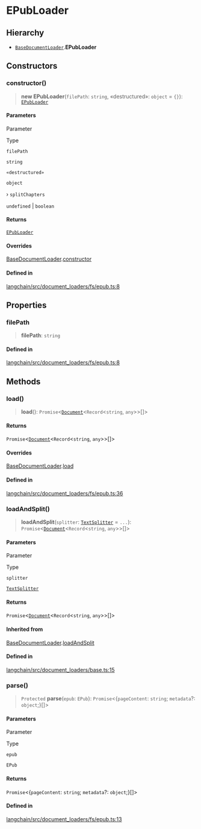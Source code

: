EPubLoader
==========

Hierarchy[](#hierarchy "Direct link to Hierarchy")
---------------------------------------------------

*   [`BaseDocumentLoader`](/docs/api/document_loaders_base/classes/BaseDocumentLoader).**EPubLoader**

Constructors[](#constructors "Direct link to Constructors")
------------------------------------------------------------

### constructor()[](#constructor "Direct link to constructor()")

> **new EPubLoader**(`filePath`: `string`, «destructured»: `object` = `{}`): [`EPubLoader`](/docs/api/document_loaders_fs_epub/classes/EPubLoader)

#### Parameters[](#parameters "Direct link to Parameters")

Parameter

Type

`filePath`

`string`

`«destructured»`

`object`

› `splitChapters`

`undefined` | `boolean`

#### Returns[](#returns "Direct link to Returns")

[`EPubLoader`](/docs/api/document_loaders_fs_epub/classes/EPubLoader)

#### Overrides[](#overrides "Direct link to Overrides")

[BaseDocumentLoader](/docs/api/document_loaders_base/classes/BaseDocumentLoader).[constructor](/docs/api/document_loaders_base/classes/BaseDocumentLoader#constructor)

#### Defined in[](#defined-in "Direct link to Defined in")

[langchain/src/document\_loaders/fs/epub.ts:8](https://github.com/hwchase17/langchainjs/blob/1c1274d/langchain/src/document_loaders/fs/epub.ts#L8)

Properties[](#properties "Direct link to Properties")
------------------------------------------------------

### filePath[](#filepath "Direct link to filePath")

> **filePath**: `string`

#### Defined in[](#defined-in-1 "Direct link to Defined in")

[langchain/src/document\_loaders/fs/epub.ts:8](https://github.com/hwchase17/langchainjs/blob/1c1274d/langchain/src/document_loaders/fs/epub.ts#L8)

Methods[](#methods "Direct link to Methods")
---------------------------------------------

### load()[](#load "Direct link to load()")

> **load**(): `Promise`<[`Document`](/docs/api/document/classes/Document)<`Record`<`string`, `any`\>\>\[\]\>

#### Returns[](#returns-1 "Direct link to Returns")

`Promise`<[`Document`](/docs/api/document/classes/Document)<`Record`<`string`, `any`\>\>\[\]\>

#### Overrides[](#overrides-1 "Direct link to Overrides")

[BaseDocumentLoader](/docs/api/document_loaders_base/classes/BaseDocumentLoader).[load](/docs/api/document_loaders_base/classes/BaseDocumentLoader#load)

#### Defined in[](#defined-in-2 "Direct link to Defined in")

[langchain/src/document\_loaders/fs/epub.ts:36](https://github.com/hwchase17/langchainjs/blob/1c1274d/langchain/src/document_loaders/fs/epub.ts#L36)

### loadAndSplit()[](#loadandsplit "Direct link to loadAndSplit()")

> **loadAndSplit**(`splitter`: [`TextSplitter`](/docs/api/text_splitter/classes/TextSplitter) = `...`): `Promise`<[`Document`](/docs/api/document/classes/Document)<`Record`<`string`, `any`\>\>\[\]\>

#### Parameters[](#parameters-1 "Direct link to Parameters")

Parameter

Type

`splitter`

[`TextSplitter`](/docs/api/text_splitter/classes/TextSplitter)

#### Returns[](#returns-2 "Direct link to Returns")

`Promise`<[`Document`](/docs/api/document/classes/Document)<`Record`<`string`, `any`\>\>\[\]\>

#### Inherited from[](#inherited-from "Direct link to Inherited from")

[BaseDocumentLoader](/docs/api/document_loaders_base/classes/BaseDocumentLoader).[loadAndSplit](/docs/api/document_loaders_base/classes/BaseDocumentLoader#loadandsplit)

#### Defined in[](#defined-in-3 "Direct link to Defined in")

[langchain/src/document\_loaders/base.ts:15](https://github.com/hwchase17/langchainjs/blob/1c1274d/langchain/src/document_loaders/base.ts#L15)

### parse()[](#parse "Direct link to parse()")

> `Protected` **parse**(`epub`: `EPub`): `Promise`<{`pageContent`: `string`; `metadata`?: `object`;}\[\]\>

#### Parameters[](#parameters-2 "Direct link to Parameters")

Parameter

Type

`epub`

`EPub`

#### Returns[](#returns-3 "Direct link to Returns")

`Promise`<{`pageContent`: `string`; `metadata`?: `object`;}\[\]\>

#### Defined in[](#defined-in-4 "Direct link to Defined in")

[langchain/src/document\_loaders/fs/epub.ts:13](https://github.com/hwchase17/langchainjs/blob/1c1274d/langchain/src/document_loaders/fs/epub.ts#L13)
